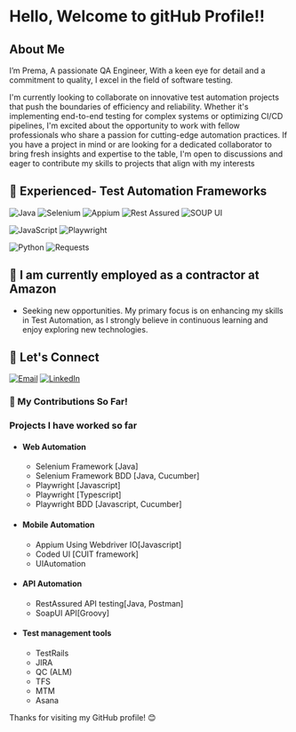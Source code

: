#  Hello, Welcome to gitHub Profile!!

## About Me
<p>I’m Prema, A passionate QA Engineer, With a keen eye for detail and a commitment to quality, I excel in the field of software testing. <p>
<p></p> I'm currently looking to collaborate on innovative test automation projects that push the boundaries of efficiency and reliability. Whether it's implementing end-to-end testing for complex systems or optimizing CI/CD pipelines, I'm excited about the opportunity to work with fellow professionals who share a passion for cutting-edge automation practices. If you have a project in mind or are looking for a dedicated collaborator to bring fresh insights and expertise to the table, I'm open to discussions and eager to contribute my skills to projects that align with my interests
</p>

## 🔭  Experienced- Test Automation Frameworks

![Java](https://img.shields.io/badge/Java-007396?style=for-the-badge&logo=java&logoColor=white)
 ![Selenium](https://img.shields.io/badge/Selenium-43B02A?style=for-the-badge&logo=selenium&logoColor=white)
![Appium](https://img.shields.io/badge/Appium-40C4FF?style=for-the-badge&logo=appium&logoColor=white)
  ![Rest Assured](https://img.shields.io/badge/Rest%20Assured-5B47A5?style=for-the-badge&logo=rest-assured&logoColor=white)
![SOUP UI](https://img.shields.io/badge/SoapUI-F7DF1E?style=for-the-badge&logo=SoapUI&logoColor=white)

![JavaScript](https://img.shields.io/badge/JavaScript-F7DF1E?style=for-the-badge&logo=javascript&logoColor=black)
![Playwright](https://img.shields.io/badge/Playwright-34495E?style=for-the-badge&logo=playwright&logoColor=white)

![Python](https://img.shields.io/badge/Python-3776AB?style=for-the-badge&logo=python&logoColor=white)
![Requests](https://img.shields.io/badge/Requests-2CA5E0?style=for-the-badge&logo=python&logoColor=white)

## 📝 I am currently employed as a contractor at Amazon
- Seeking new opportunities. My primary focus is on enhancing my skills in Test Automation, as I strongly believe in continuous learning and enjoy exploring new technologies.

## 📧 Let's Connect

[![Email](https://img.shields.io/badge/Email-premaneel46@gmail.com-purple)](mailto:premaneel46@gmail.com)
[![LinkedIn](https://img.shields.io/badge/LinkedIn-Profile-blue)](https://www.linkedin.com/in/prema-neelakantan-72a803125/)

### 🌱 My Contributions So Far!


<article>
	<h3>Projects I have worked so far</h3>
			<ul>
			<li><h4>Web Automation</h4></li>
			<ul style="list-style-type:circle">
				<li> Selenium Framework [Java]</li>
				<li> Selenium Framework BDD [Java, Cucumber]</li>
                <li> Playwright [Javascript] </li>
				<li> Playwright [Typescript]  </li>
				<li> Playwright BDD [Javascript, Cucumber] </li>
			</ul>
		</ul>
		<ul>
			<li><h4>Mobile Automation</h4></li>
			<ul style="list-style-type:circle">
				<li> Appium Using Webdriver IO[Javascript]</li>
               <li>Coded UI [CUIT framework]</li>
              <li> UIAutomation</li>
			</ul>	
</ul>
	<ul>
			<li><h4>API Automation</h4></li>	
			<ul style="list-style-type:circle">
				<li>  RestAssured API testing[Java, Postman]</li>
 		        <li>  SoapUI API[Groovy]</li>
			</ul>	
		</ul>
<ul>
			<li><h4>Test management tools</h4></li>
			<ul style="list-style-type:circle">
<li> TestRails</li>				
<li> JIRA</li>
<li>QC (ALM) </li>
<li>TFS</li>
<li>MTM</li>
<li>Asana</li>	
			</ul>	
</ul>
</article>

Thanks for visiting my GitHub profile! 😊




